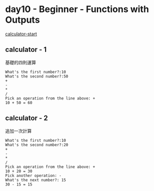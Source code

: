# day10 - Beginner - Functions with Outputs

[calculator-start](https://replit.com/@appbrewery/calculator-start#main.py)

## calculator - 1

基礎的四則運算

```
What's the first number?:10
What's the second number?:50
+
-
*
/
Pick an operation from the line above: +
10 + 50 = 60
```

## calculator - 2

追加一次計算

```
What's the first number?:10
What's the second number?:20
+
-
*
/
Pick an operation from the line above: +
10 + 20 = 30
Pick another operation: -
What's the next number?: 15
30 - 15 = 15
```
